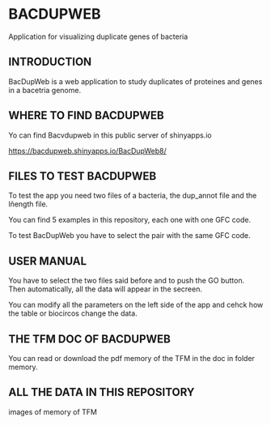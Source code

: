 # BACDUPWEB
Application for visualizing duplicate genes of bacteria

## INTRODUCTION

BacDupWeb is a web application to study duplicates of proteines and genes in a bacetria genome. 


## WHERE TO FIND BACDUPWEB


Yo can find Bacvdupweb in this public server of shinyapps.io



https://bacdupweb.shinyapps.io/BacDupWeb8/



## FILES TO TEST BACDUPWEB

To test the app you need two files of a bacteria, the dup_annot file and the lñength file.

You can find 5 examples in this repository, each one with one GFC code.

To test BacDupWeb you have to select the pair with the same GFC code.


## USER MANUAL

You have to select the two files said before and to push the GO button. Then automatically, all the data will appear in the secreen.

You can modify all the parameters on the left side of the app and cehck how the table or biocircos change the data.




## THE TFM DOC OF BACDUPWEB

You can read or download the pdf memory of the TFM in the doc in folder memory.


## ALL THE DATA IN THIS REPOSITORY

images of memory of TFM

